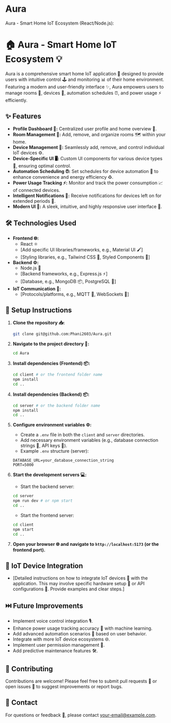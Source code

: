# Aura
Aura - Smart Home IoT Ecosystem (React/Node.js):

# 🏠 Aura - Smart Home IoT Ecosystem 💡

Aura is a comprehensive smart home IoT application 📱 designed to provide users with intuitive control 🕹️ and monitoring 📊 of their home environment. Featuring a modern and user-friendly interface ✨, Aura empowers users to manage rooms 🚪, devices 🔌, automation schedules ⏰, and power usage ⚡ efficiently.

## ✨ Features

* **Profile Dashboard 👤:** Centralized user profile and home overview 🏡.
* **Room Management 🚪:** Add, remove, and organize rooms 🗺️ within your home.
* **Device Management 🔌:** Seamlessly add, remove, and control individual IoT devices ⚙️.
* **Device-Specific UI 🖥️:** Custom UI components for various device types 🔧, ensuring optimal control.
* **Automation Scheduling ⏰:** Set schedules for device automation 🤖 to enhance convenience and energy efficiency ♻️.
* **Power Usage Tracking ⚡:** Monitor and track the power consumption 📈 of connected devices.
* **Intelligent Notifications 🔔:** Receive notifications for devices left on for extended periods 🚨.
* **Modern UI 🎨:** A sleek, intuitive, and highly responsive user interface 🚀.

## 🛠️ Technologies Used

* **Frontend 🌐:**
    * React ⚛️
    * [Add specific UI libraries/frameworks, e.g., Material UI 🖌️]
    * [Styling libraries, e.g., Tailwind CSS 💨, Styled Components 💅]
* **Backend ⚙️:**
    * Node.js 🚀
    * [Backend frameworks, e.g., Express.js ⚡]
    * [Database, e.g., MongoDB 📦, PostgreSQL 🐘]
* **IoT Communication 📡:**
    * [Protocols/platforms, e.g., MQTT 📨, WebSockets 🔗]

## 🚀 Setup Instructions

1.  **Clone the repository 📥:**

    ```bash
    git clone git@github.com:Phani2603/Aura.git
    ```

2.  **Navigate to the project directory 📂:**

    ```bash
    cd Aura
    ```

3.  **Install dependencies (Frontend) 📦:**

    ```bash
    cd client # or the frontend folder name
    npm install
    cd ..
    ```

4.  **Install dependencies (Backend) 📦:**

    ```bash
    cd server # or the backend folder name
    npm install
    cd ..
    ```

5.  **Configure environment variables ⚙️:**

    * Create a `.env` file in both the `client` and `server` directories.
    * Add necessary environment variables (e.g., database connection strings 🔗, API keys 🔑).
    * Example `.env` structure (server):

    ```
    DATABASE_URL=your_database_connection_string
    PORT=5000
    ```

6.  **Start the development servers 💻:**

    * Start the backend server:

    ```bash
    cd server
    npm run dev # or npm start
    cd ..
    ```

    * Start the frontend server:

    ```bash
    cd client
    npm start
    cd ..
    ```

7.  **Open your browser 🌐 and navigate to `http://localhost:5173` (or the frontend port).**

## 📡 IoT Device Integration

* [Detailed instructions on how to integrate IoT devices 🔌 with the application. This may involve specific hardware setup 🔧 or API configurations 🔑. Provide examples and clear steps.]

## ⏭️ Future Improvements

* Implement voice control integration 🎙️.
* Enhance power usage tracking accuracy 🎯 with machine learning.
* Add advanced automation scenarios 🤖 based on user behavior.
* Integrate with more IoT device ecosystems 🌐.
* Implement user permission management 🔐.
* Add predictive maintenance features 🛠️.

## 🤝 Contributing

Contributions are welcome! Please feel free to submit pull requests 🔄 or open issues 🐛 to suggest improvements or report bugs.

## 📧 Contact

For questions or feedback 💬, please contact [your-email@example.com](mailto:your-email@example.com).
